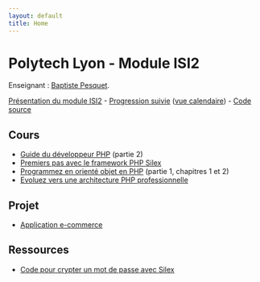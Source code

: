 ```yaml
---
layout: default
title: Home
---
```


# Polytech Lyon - Module ISI2

Enseignant : [Baptiste Pesquet](http://bpesquet.fr).

[Présentation du module ISI2](presentation) - [Progression suivie](https://trello.com/b/4x9QJruY/progression-isi1-web-isi2) ([vue calendaire](https://trello.com/b/4x9QJruY/progression-isi1-web-isi2/calendar/)) - [Code source](https://github.com/polytechlyon-isi2)

## Cours

* [Guide du développeur PHP](https://www.gitbook.com/book/bpesquet/guide-developpeur-php) (partie 2)
* [Premiers pas avec le framework PHP Silex](https://openclassrooms.com/courses/premiers-pas-avec-le-framework-php-silex)
* [Programmez en orienté objet en PHP](https://openclassrooms.com/courses/programmez-en-oriente-objet-en-php) (partie 1, chapitres 1 et 2)
* [Evoluez vers une architecture PHP professionnelle](https://openclassrooms.com/courses/evoluez-vers-une-architecture-php-professionnelle)

## Projet

* [Application e-commerce](projects/e-commerce)

## Ressources

* [Code pour crypter un mot de passe avec Silex](https://gist.github.com/bpesquet/501c789f01e5bdeda90d)
